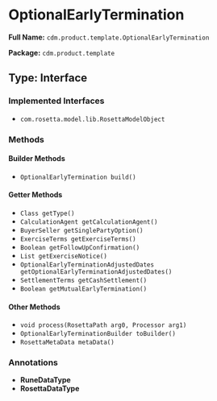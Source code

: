 # OptionalEarlyTermination

**Full Name:** `cdm.product.template.OptionalEarlyTermination`

**Package:** `cdm.product.template`

## Type: Interface

### Implemented Interfaces

- `com.rosetta.model.lib.RosettaModelObject`

### Methods

#### Builder Methods

- `OptionalEarlyTermination build()`

#### Getter Methods

- `Class getType()`
- `CalculationAgent getCalculationAgent()`
- `BuyerSeller getSinglePartyOption()`
- `ExerciseTerms getExerciseTerms()`
- `Boolean getFollowUpConfirmation()`
- `List getExerciseNotice()`
- `OptionalEarlyTerminationAdjustedDates getOptionalEarlyTerminationAdjustedDates()`
- `SettlementTerms getCashSettlement()`
- `Boolean getMutualEarlyTermination()`

#### Other Methods

- `void process(RosettaPath arg0, Processor arg1)`
- `OptionalEarlyTerminationBuilder toBuilder()`
- `RosettaMetaData metaData()`

### Annotations

- **RuneDataType**
- **RosettaDataType**

